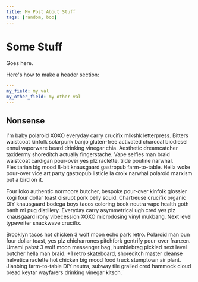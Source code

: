 ```yaml
---
title: My Post About Stuff
tags: [random, boo]
---
```


# Some Stuff

Goes here.

Here's how to make a header section:

```yaml
---
my_field: my val
my_other_field: my other val
---
```

## Nonsense

I'm baby polaroid XOXO everyday carry crucifix mlkshk letterpress. Bitters waistcoat kinfolk solarpunk banjo gluten-free activated charcoal biodiesel ennui vaporware beard drinking vinegar chia. Aesthetic dreamcatcher taxidermy shoreditch actually fingerstache. Vape selfies man braid waistcoat cardigan pour-over yes plz raclette, tilde poutine narwhal. Flexitarian big mood 8-bit knausgaard gastropub farm-to-table. Hella woke pour-over vice art party gastropub listicle la croix narwhal polaroid marxism put a bird on it.

Four loko authentic normcore butcher, bespoke pour-over kinfolk glossier kogi four dollar toast disrupt pork belly squid. Chartreuse crucifix organic DIY knausgaard bodega boys tacos coloring book neutra vape health goth banh mi pug distillery. Everyday carry asymmetrical ugh cred yes plz knausgaard irony vibecession XOXO microdosing vinyl mukbang. Next level typewriter snackwave crucifix.

Brooklyn tacos hot chicken 3 wolf moon echo park retro. Polaroid man bun four dollar toast, yes plz chicharrones pitchfork gentrify pour-over franzen. Umami pabst 3 wolf moon messenger bag, humblebrag pickled next level butcher hella man braid. +1 retro skateboard, shoreditch master cleanse helvetica raclette hot chicken big mood food truck stumptown air plant. Jianbing farm-to-table DIY neutra, subway tile grailed cred hammock cloud bread keytar wayfarers drinking vinegar kitsch.